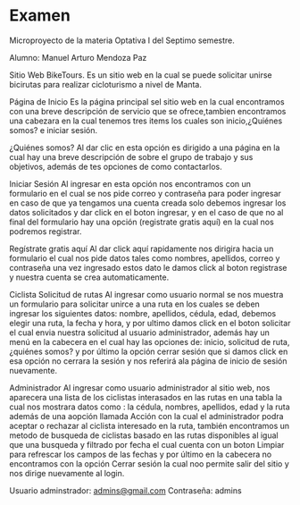 # Examen
Microproyecto de la materia Optativa I del Septimo semestre.

Alumno:
Manuel Arturo Mendoza Paz

Sitio Web BikeTours.
Es un sitio web en la cual se puede solicitar unirse bicirutas para realizar cicloturismo a nivel de Manta.


Página de Inicio
Es la página principal sel sitio web en la cual encontramos con una breve descripción de servicio que se ofrece,tambien encontramos una cabezara en la cual tenemos tres items los cuales son inicio,¿Quiénes somos? e iniciar sesión.

¿Quiénes somos?
Al dar clic en esta opción es dirigido a una página en la cual hay una breve descripción de sobre el grupo de trabajo y sus objetivos, además de tes opciones de como contactarlos.


Iniciar Sesión
Al ingresar en esta opción nos encontramos con un formulario en el cual se nos pide correo y contraseña para poder ingresar en caso de que ya tengamos una cuenta creada solo debemos ingresar los datos solicitados y dar click en el boton ingresar, y en el caso de que no al final del formulario hay una opción (registrate gratis aquí) en la cual nos podremos registrar.


Regístrate gratis aquí
Al dar click aquí rapidamente nos dirigira hacia un formulario el cual nos pide datos tales como nombres, apellidos, correo y contraseña una vez ingresado estos dato le damos click al boton registrase y nuestra cuenta se crea automaticamente. 

Ciclista
Solicitud de rutas
Al ingresar como usuario normal se nos muestra un formulario para solicitar unirce a una ruta en los cuales se deben ingresar los siguientes datos: nombre, apellidos, cédula, edad, debemos elegir una ruta, la fecha y hora, y por ultimo damos click en el boton solicitar el cual envia nuestra solicitud al usuario administrador, además hay un menú en la cabecera en el cual hay las opciones de: inicio, solicitud de ruta, ¿quiénes somos? y por último la opción cerrar sesión que si damos click en esa opción no cerrara la sesión y nos referirá ala página de inicio de sesión nuevamente.  

Administrador 
Al ingresar como usuario administrador al sitio web, nos aparecera una lista de los ciclistas interasados en las rutas en una tabla la cual nos mostrara datos como : la cédula, nombres, apellidos, edad y la ruta además de una aopción llamada Acción con la cual el administrador podra aceptar o rechazar al ciclista interesado en la ruta, también encontramos un metodo de busqueda de ciclistas basado en las rutas disponibles al igual que una busqueda y filtrado por fecha el cual cuenta con un boton Limpiar para refrescar los campos de las fechas y por último en la cabecera no encontramos con la opción Cerrar sesión la cual noo permite salir del sitio y nos dirige nuevamente al login.

Usuario adminstrador: admins@gmail.com
Contraseña: admins
